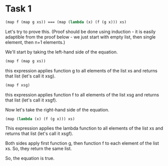 # Task 1

```scheme
(map f (map g xs)) === (map (lambda (x) (f (g x))) xs)
```


Let's try to prove this. 
(Proof should be done using induction - it is easily adaptible from the proof below - we just start with empty list, then single element, then n+1 elements.)

We'll start by taking the left-hand side of the equation.

```scheme
(map f (map g xs))
```
 this expression applies function g to all elements of the list xs and returns that list (let's call it xsg).

```scheme
(map f xsg)
```

this expression applies function f to all elements of the list xsg and returns that list (let's call it xsgf).

Now let's take the right-hand side of the equation.

```scheme
(map (lambda (x) (f (g x))) xs)
```
This expression applies the lambda function to all elements of the list xs and returns that list (let's call it xsgf).


Both sides apply first function g, then function f to each element of the list xs. So, they return the same list.


So, the equation is true.